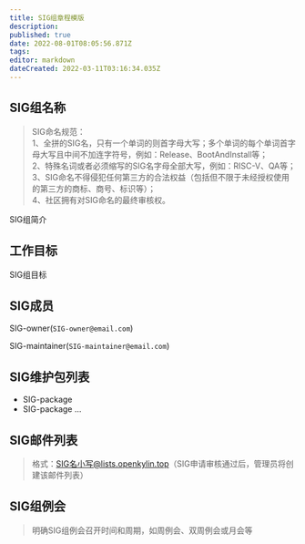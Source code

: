 ```yaml
---
title: SIG组章程模版
description: 
published: true
date: 2022-08-01T08:05:56.871Z
tags: 
editor: markdown
dateCreated: 2022-03-11T03:16:34.035Z
---
```


## SIG组名称
> SIG命名规范：  
1、全拼的SIG名，只有一个单词的则首字母大写；多个单词的每个单词首字母大写且中间不加连字符号，例如：Release、BootAndInstall等；  
2、特殊名词或者必须缩写的SIG名字母全部大写，例如：RISC-V、QA等；  
3、SIG命名不得侵犯任何第三方的合法权益（包括但不限于未经授权使用的第三方的商标、商号、标识等）；  
4、社区拥有对SIG命名的最终审核权。

SIG组简介

## 工作目标

SIG组目标

## SIG成员

SIG-owner(`SIG-owner@email.com`)

SIG-maintainer(`SIG-maintainer@email.com`)

## SIG维护包列表

- SIG-package
- SIG-package
...

## SIG邮件列表
> 格式：SIG名小写@lists.openkylin.top（SIG申请审核通过后，管理员将创建该邮件列表）

## SIG组例会
> 明确SIG组例会召开时间和周期，如周例会、双周例会或月会等